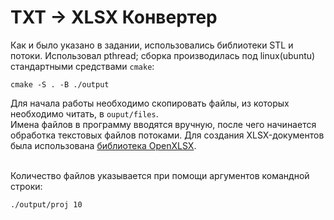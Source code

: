 # TXT -> XLSX Конвертер

Как и было указано в задании, использовались библиотеки STL и потоки. Использовал pthread; сборка производилась под linux(ubuntu) стандартными средствами ```cmake```:
```(bash)
cmake -S . -B ./output
```

Для начала работы необходимо скопировать файлы, из которых необходимо читать, в ```ouput/files```. </br>
Имена файлов в программу вводятся вручную, после чего начинается обработка текстовых файлов потоками. Для создания XLSX-документов была использована [библиотека OpenXLSX](https://github.com/troldal/OpenXLSX).</br></br>

Количество файлов указывается при помощи аргументов командной строки:

```(bash)
./output/proj 10
```
